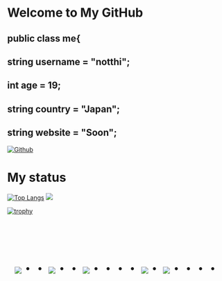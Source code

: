 # Welcome to My GitHub
## public class me{
##  string username = "notthi";
##  int age = 19;
##  string country = "Japan";
## string website = "Soon";    
<!-- --------------------------------- :) ---------------------------------- -->

[![Github](https://img.shields.io/badge/--FFFFFF?style=social&logo=github&label=Follow%norichi0204)](https://github.com/norichi0204)

<!-- --------------------------------- :) ---------------------------------- -->

# My status
<!-- --------------------------------- :) ---------------------------------- -->
[![Top Langs](https://github-readme-stats.vercel.app/api/top-langs/?username=norichi0204&layout=compact&theme=tokyonight)](https://github.com/anuraghazra/github-readme-stats)
![](https://github-profile-summary-cards.vercel.app/api/cards/profile-details?username=norichi0204&theme=2077)

[![trophy](https://github-profile-trophy.vercel.app/?username=norichi0204&theme=onedark&column=7
)](https://github.com/ryo-ma/github-profile-trophy)

<!-- --------------------------------- :) ---------------------------------- -->


<br><br><br>

<div align="center">
    <h1>
        <img src="https://user-images.githubusercontent.com/44926913/175852850-3fb6c715-1856-41ff-8c1f-94ce3b03b458.gif">・・
        <img src="https://user-images.githubusercontent.com/44926913/175853109-f8850656-6704-4a8a-bee6-9aca154d929b.gif">・・
        <img src="https://user-images.githubusercontent.com/44926913/175853154-5449d974-975e-44a6-ab84-a86031265e40.gif">・・・・
        <img src="https://user-images.githubusercontent.com/44926913/175853109-f8850656-6704-4a8a-bee6-9aca154d929b.gif">・
        <img src="https://user-images.githubusercontent.com/44926913/175853154-5449d974-975e-44a6-ab84-a86031265e40.gif">・・・・
    </h1>
  </div>
<br><br><br>
